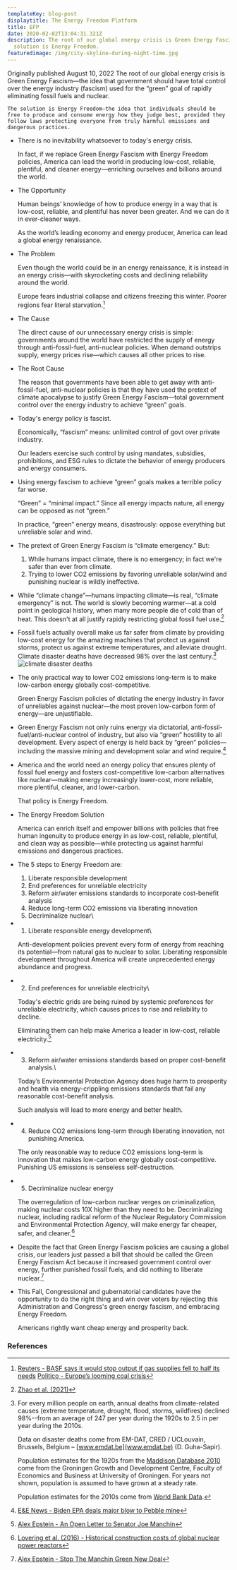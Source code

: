 ```yaml
---
templateKey: blog-post
displaytitle: The Energy Freedom Platform
title: EFP
date: 2020-02-02T13:04:31.321Z
description: The root of our global energy crisis is Green Energy Fascism. The
  solution is Energy Freedom.
featuredimage: /img/city-skyline-during-night-time.jpg
---
```

Originally published August 10, 2022
    The root of our global energy crisis is Green Energy Fascism—the idea that government should have total control over the energy industry (fascism) used for the “green” goal of rapidly eliminating fossil fuels and nuclear.

    The solution is Energy Freedom—the idea that individuals should be free to produce and consume energy how they judge best, provided they follow laws protecting everyone from truly harmful emissions and dangerous practices.

- There is no inevitability whatsoever to today's energy crisis.

    In fact, if we replace Green Energy Fascism with Energy Freedom policies, America can lead the world in producing low-cost, reliable, plentiful, and cleaner energy—enriching ourselves and billions around the world.

- The Opportunity

    Human beings’ knowledge of how to produce energy in a way that is low-cost, reliable, and plentiful has never been greater. And we can do it in ever-cleaner ways.

    As the world’s leading economy and energy producer, America can lead a global energy renaissance.

- The Problem

    Even though the world could be in an energy renaissance, it is instead in an energy crisis—with skyrocketing costs and declining reliability around the world.

    Europe fears industrial collapse and citizens freezing this winter. Poorer regions fear literal starvation.[^1]

- The Cause

    The direct cause of our unnecessary energy crisis is simple: governments around the world have restricted the supply of energy through anti-fossil-fuel, anti-nuclear policies. When demand outstrips supply, energy prices rise—which causes all other prices to rise.

- The Root Cause

    The reason that governments have been able to get away with anti-fossil-fuel, anti-nuclear policies is that they have used the pretext of climate apocalypse to justify Green Energy Fascism—total government control over the energy industry to achieve “green” goals.

- Today's energy policy is fascist.

   Economically, “fascism” means: unlimited control of govt over private industry.

    Our leaders exercise such control by using mandates, subsidies, prohibitions, and ESG rules to dictate the behavior of energy producers and energy consumers.

- Using energy fascism to achieve “green” goals makes a terrible policy far worse.

    “Green” = “minimal impact.” Since all energy impacts nature, all energy can be opposed as not “green.”

    In practice, “green” energy means, disastrously: oppose everything but unreliable solar and wind.

- The pretext of Green Energy Fascism is “climate emergency.” But:

    1. While humans impact climate, there is no emergency; in fact we're safer than ever from climate.
    2. Trying to lower CO2 emissions by favoring unreliable solar/wind and punishing nuclear is wildly ineffective.

- While “climate change”—humans impacting climate—is real, “climate emergency” is not. The world is slowly becoming warmer—at a cold point in geological history, when many more people die of cold than of heat. This doesn't at all justify rapidly restricting global fossil fuel use.[^2]

- Fossil fuels actually overall make us far safer from climate by providing low-cost energy for the amazing machines that protect us against storms, protect us against extreme temperatures, and alleviate drought. Climate disaster deaths have decreased 98% over the last century.[^3]
![climate disaster deaths](/img/art-03-more-fossil-fuel-use-plummeting-climate-related-disaster-deaths.png)

- The only practical way to lower CO2 emissions long-term is to make low-carbon energy globally cost-competitive.

    Green Energy Fascism policies of dictating the energy industry in favor of unreliables against nuclear—the most proven low-carbon form of energy—are unjustifiable.

- Green Energy Fascism not only ruins energy via dictatorial, anti-fossil-fuel/anti-nuclear control of industry, but also via “green” hostility to all development. Every aspect of energy is held back by “green” policies—including the massive mining and development solar and wind require.[^4]

- America and the world need an energy policy that ensures plenty of fossil fuel energy and fosters cost-competitive low-carbon alternatives like nuclear—making energy increasingly lower-cost, more reliable, more plentiful, cleaner, and lower-carbon.

    That policy is Energy Freedom.

- The Energy Freedom Solution

    America can enrich itself and empower billions with policies that free human ingenuity to produce energy in as low-cost, reliable, plentiful, and clean way as possible—while protecting us against harmful emissions and dangerous practices.

- The 5 steps to Energy Freedom are:
    1. Liberate responsible development
    2. End preferences for unreliable electricity
    3. Reform air/water emissions standards to incorporate cost-benefit analysis
    4. Reduce long-term CO2 emissions via liberating innovation
    5. Decriminalize nuclear\

- 1. Liberate responsible energy development\

    Anti-development policies prevent every form of energy from reaching its potential—from natural gas to nuclear to solar. Liberating responsible development throughout America will create unprecedented energy abundance and progress.

- 2. End preferences for unreliable electricity\

    Today's electric grids are being ruined by systemic preferences for unreliable electricity, which causes prices to rise and reliability to decline.

    Eliminating them can help make America a leader in low-cost, reliable electricity.[^5]

- 3. Reform air/water emissions standards based on proper cost-benefit analysis.\

    Today’s Environmental Protection Agency does huge harm to prosperity and health via energy-crippling emissions standards that fail any reasonable cost-benefit analysis.

    Such analysis will lead to more energy and better health.

- 4. Reduce CO2 emissions long-term through liberating innovation, not punishing America.

    The only reasonable way to reduce CO2 emissions long-term is innovation that makes low-carbon energy globally cost-competitive. Punishing US emissions is senseless self-destruction.

- 5. Decriminalize nuclear energy

    The overregulation of low-carbon nuclear verges on criminalization, making nuclear costs 10X higher than they need to be. Decriminalizing nuclear, including radical reform of the Nuclear Regulatory Commission and Environmental Protection Agency, will make energy far cheaper, safer, and cleaner.[^6]

- Despite the fact that Green Energy Fascism policies are causing a global crisis, our leaders just passed a bill that should be called the Green Energy Fascism Act because it increased government control over energy, further punished fossil fuels, and did nothing to liberate nuclear.[^7]

- This Fall, Congressional and gubernatorial candidates have the opportunity to do the right thing and win over voters by rejecting this Administration and Congress's green energy fascism, and embracing Energy Freedom.

    Americans rightly want cheap energy and prosperity back.


### References

[^1]:
    [Reuters - BASF says it would stop output if gas supplies fell to half its needs](https://www.reuters.com/business/energy/basf-says-it-would-stop-output-if-gas-supplies-fell-half-its-needs-2022-03-30/)
    [Politico - Europe’s looming coal crisis](https://www.politico.eu/article/europe-coal-crisis-shortage-war-ukraine-russia-gas-reserves/)

[^2]: [Zhao et al. (2021)](https://doi.org/10.1016/S2542-5196(21)00081-4)

[^3]:
    For every million people on earth, annual deaths from climate-related causes (extreme temperature, drought, flood, storms, wildfires) declined 98%--from an average of 247 per year during the 1920s to 2.5 in per year during the 2010s.

    Data on disaster deaths come from EM-DAT, CRED / UCLouvain, Brussels, Belgium – [www.emdat.be](www.emdat.be) (D. Guha-Sapir).

    Population estimates for the 1920s from the [Maddison Database 2010](https://www.rug.nl/ggdc/historicaldevelopment/maddison/releases/maddison-database-2010) come from the Groningen Growth and Development Centre, Faculty of Economics and Business at University of Groningen. For years not shown, population is assumed to have grown at a steady rate.

    Population estimates for the 2010s come from [World Bank Data](https://data.worldbank.org/indicator/SP.POP.TOTL).

[^4]: [E&E News - Biden EPA deals major blow to Pebble mine](https://www.eenews.net/articles/biden-epa-seals-pebble-mines-fate/)

[^5]: [Alex Epstein - An Open Letter to Senator Joe Manchin](https://alexepstein.substack.com/p/an-open-letter-to-senator-joe-manchin)

[^6]: [Lovering et al. (2016) - Historical construction costs of global nuclear power reactors](https://doi.org/10.1016/j.enpol.2016.01.011)

[^7]: [Alex Epstein - Stop The Manchin Green New Deal](https://alexepstein.substack.com/p/stop-the-manchin-green-new-deal)